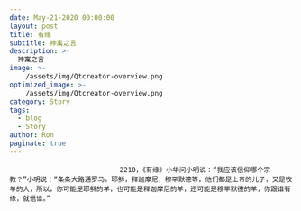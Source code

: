 ```yaml
---
date: May-21-2020 00:00:00
layout: post
title: 有缘
subtitle: 神寓之言
description: >-
  神寓之言
image: >-
    /assets/img/Qtcreator-overview.png
optimized_image: >-
    /assets/img/Qtcreator-overview.png
category: Story
tags:
  - blog
  - Story
author: Ron
paginate: true
---
```


							　　2210，《有缘》小华问小明说：“我应该信仰哪个宗教？”小明说：“条条大路通罗马。耶稣，释迦摩尼，穆罕默德等，他们都是上帝的儿子，又是牧羊的人，所以，你可能是耶稣的羊，也可能是释迦摩尼的羊，还可能是穆罕默德的羊，你跟谁有缘，就信谁。”
							
							
						